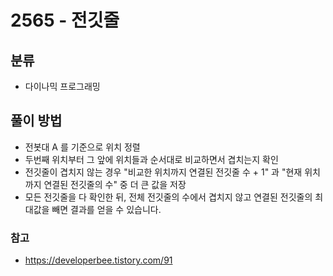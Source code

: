 # 2565 - 전깃줄

## 분류
- 다이나믹 프로그래밍

## 풀이 방법
- 전봇대 A 를 기준으로 위치 정렬
- 두번째 위치부터 그 앞에 위치들과 순서대로 비교하면서 겹치는지 확인
- 전깃줄이 겹치지 않는 경우 "비교한 위치까지 연결된 전깃줄 수 + 1" 과 "현재 위치까지 연결된 전깃줄의 수" 중 더 큰 값을 저장
- 모든 전깃줄을 다 확인한 뒤, 전체 전깃줄의 수에서 겹치지 않고 연결된 전깃줄의 최대값을 빼면 결과를 얻을 수 있습니다.

### 참고
- https://developerbee.tistory.com/91
